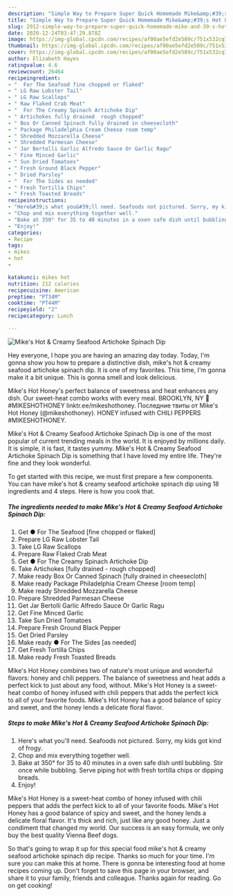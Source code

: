 ```yaml
---
description: "Simple Way to Prepare Super Quick Homemade Mike&amp;#39;s Hot &amp;amp; Creamy Seafood Artichoke Spinach Dip"
title: "Simple Way to Prepare Super Quick Homemade Mike&amp;#39;s Hot &amp;amp; Creamy Seafood Artichoke Spinach Dip"
slug: 2912-simple-way-to-prepare-super-quick-homemade-mike-and-39-s-hot-and-amp-creamy-seafood-artichoke-spinach-dip
date: 2020-12-24T03:47:29.878Z
image: https://img-global.cpcdn.com/recipes/af00ae5efd2e589c/751x532cq70/mikes-hot-creamy-seafood-artichoke-spinach-dip-recipe-main-photo.jpg
thumbnail: https://img-global.cpcdn.com/recipes/af00ae5efd2e589c/751x532cq70/mikes-hot-creamy-seafood-artichoke-spinach-dip-recipe-main-photo.jpg
cover: https://img-global.cpcdn.com/recipes/af00ae5efd2e589c/751x532cq70/mikes-hot-creamy-seafood-artichoke-spinach-dip-recipe-main-photo.jpg
author: Elizabeth Hayes
ratingvalue: 4.6
reviewcount: 26464
recipeingredient:
- "  For The Seafood fine chopped or flaked"
- " LG Raw Lobster Tail"
- " LG Raw Scallops"
- " Raw Flaked Crab Meat"
- "  For The Creamy Spinach Artichoke Dip"
- " Artichokes fully drained  rough chopped"
- " Box Or Canned Spinach fully drained in cheesecloth"
- " Package Philadelphia Cream Cheese room temp"
- " Shredded Mozzarella Cheese"
- " Shredded Parmesan Cheese"
- " Jar Bertolli Garlic Alfredo Sauce Or Garlic Ragu"
- " Fine Minced Garlic"
- " Sun Dried Tomatoes"
- " Fresh Ground Black Pepper"
- " Dried Parsley"
- "  For The Sides as needed"
- " Fresh Tortilla Chips"
- " Fresh Toasted Breads"
recipeinstructions:
- "Here&#39;s what you&#39;ll need. Seafoods not pictured. Sorry, my kids got kind of frogy."
- "Chop and mix everything together well."
- "Bake at 350° for 35 to 40 minutes in a oven safe dish until bubbling. Stir once while bubbling. Serve piping hot with fresh tortilla chips or dipping breads."
- "Enjoy!"
categories:
- Recipe
tags:
- mikes
- hot
- 

katakunci: mikes hot  
nutrition: 212 calories
recipecuisine: American
preptime: "PT34M"
cooktime: "PT44M"
recipeyield: "2"
recipecategory: Lunch

---
```



![Mike&#39;s Hot &amp; Creamy Seafood Artichoke Spinach Dip](https://img-global.cpcdn.com/recipes/af00ae5efd2e589c/751x532cq70/mikes-hot-creamy-seafood-artichoke-spinach-dip-recipe-main-photo.jpg)

Hey everyone, I hope you are having an amazing day today. Today, I'm gonna show you how to prepare a distinctive dish, mike&#39;s hot &amp; creamy seafood artichoke spinach dip. It is one of my favorites. This time, I'm gonna make it a bit unique. This is gonna smell and look delicious.

Mike&#39;s Hot Honey&#39;s perfect balance of sweetness and heat enhances any dish. Our sweet-heat combo works with every meal. BROOKLYN, NY 🍕 #MIKESHOTHONEY linktr.ee/mikeshothoney. Последние твиты от Mike&#39;s Hot Honey (@mikeshothoney). HONEY infused with CHILI PEPPERS #MIKESHOTHONEY.

Mike&#39;s Hot &amp; Creamy Seafood Artichoke Spinach Dip is one of the most popular of current trending meals in the world. It is enjoyed by millions daily. It is simple, it is fast, it tastes yummy. Mike&#39;s Hot &amp; Creamy Seafood Artichoke Spinach Dip is something that I have loved my entire life. They're fine and they look wonderful.


To get started with this recipe, we must first prepare a few components. You can have mike&#39;s hot &amp; creamy seafood artichoke spinach dip using 18 ingredients and 4 steps. Here is how you cook that.

<!--inarticleads1-->

##### The ingredients needed to make Mike&#39;s Hot &amp; Creamy Seafood Artichoke Spinach Dip:

1. Get  ● For The Seafood [fine chopped or flaked]
1. Prepare  LG Raw Lobster Tail
1. Take  LG Raw Scallops
1. Prepare  Raw Flaked Crab Meat
1. Get  ● For The Creamy Spinach Artichoke Dip
1. Take  Artichokes [fully drained - rough chopped]
1. Make ready  Box Or Canned Spinach [fully drained in cheesecloth]
1. Make ready  Package Philadelphia Cream Cheese [room temp]
1. Make ready  Shredded Mozzarella Cheese
1. Prepare  Shredded Parmesan Cheese
1. Get  Jar Bertolli Garlic Alfredo Sauce Or Garlic Ragu
1. Get  Fine Minced Garlic
1. Take  Sun Dried Tomatoes
1. Prepare  Fresh Ground Black Pepper
1. Get  Dried Parsley
1. Make ready  ● For The Sides [as needed]
1. Get  Fresh Tortilla Chips
1. Make ready  Fresh Toasted Breads


Mike&#39;s Hot Honey combines two of nature&#39;s most unique and wonderful flavors: honey and chili peppers. The balance of sweetness and heat adds a perfect kick to just about any food, without. Mike&#39;s Hot Honey is a sweet-heat combo of honey infused with chili peppers that adds the perfect kick to all of your favorite foods. Mike&#39;s Hot Honey has a good balance of spicy and sweet, and the honey lends a delicate floral flavor. 

<!--inarticleads2-->

##### Steps to make Mike&#39;s Hot &amp; Creamy Seafood Artichoke Spinach Dip:

1. Here&#39;s what you&#39;ll need. Seafoods not pictured. Sorry, my kids got kind of frogy.
1. Chop and mix everything together well.
1. Bake at 350° for 35 to 40 minutes in a oven safe dish until bubbling. Stir once while bubbling. Serve piping hot with fresh tortilla chips or dipping breads.
1. Enjoy!


Mike&#39;s Hot Honey is a sweet-heat combo of honey infused with chili peppers that adds the perfect kick to all of your favorite foods. Mike&#39;s Hot Honey has a good balance of spicy and sweet, and the honey lends a delicate floral flavor. It&#39;s thick and rich, just like any good honey. Just a condiment that changed my world. Our success is an easy formula, we only buy the best quality Vienna Beef dogs. 

So that's going to wrap it up for this special food mike&#39;s hot &amp; creamy seafood artichoke spinach dip recipe. Thanks so much for your time. I'm sure you can make this at home. There is gonna be interesting food at home recipes coming up. Don't forget to save this page in your browser, and share it to your family, friends and colleague. Thanks again for reading. Go on get cooking!

